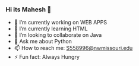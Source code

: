 ### Hi its Mahesh 👋

- 🔭 I’m currently working on WEB APPS
- 🌱 I’m currently learning HTML
- 👯 I’m looking to collaborate on Java
- 💬 Ask me about Python
- 📫 How to reach me: S558996@nwmissouri.edu
- ⚡ Fun fact: Always Hungry
